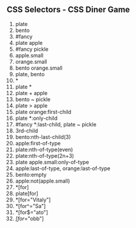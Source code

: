 ## CSS Selectors - CSS Diner Game
1. plate
2. bento
3. #fancy
4. plate apple
5. #fancy pickle
6. apple.small
7. orange.small
8. bento orange.small
9. plate, bento
10. \*
11. plate *
12. plate + apple
13. bento ~ pickle
14. plate > apple
15. plate orange:first-child
16. plate *:only-child
17. #fancy *:last-child, plate ~ pickle
18. 3rd-child
19. bento:nth-last-child(3)
20. apple:first-of-type
21. plate:nth-of-type(even)
22. plate:nth-of-type(2n+3)
23. plate apple.small:only-of-type
24. apple:last-of-type, orange:last-of-type
25. bento:empty
26. apple:not(apple.small)
27. *[for]
28. plate[for]
29. *[for="Vitaly"]
30. *[for^="Sa"]
31. *[for$="ato"]
32. *[for*="obb"]
